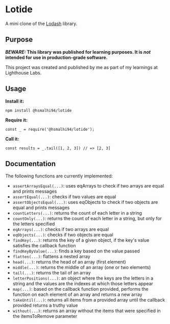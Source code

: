 # Lotide

A mini clone of the [Lodash](https://lodash.com) library.

## Purpose

**_BEWARE:_ This library was published for learning purposes. It is _not_ intended for use in production-grade software.**

This project was created and published by me as part of my learnings at Lighthouse Labs. 

## Usage

**Install it:**

`npm install @hsmalhi94/lotide`

**Require it:**

`const _ = require('@hsmalhi94/lotide');`

**Call it:**

`const results = _.tail([1, 2, 3]) // => [2, 3]`

## Documentation

The following functions are currently implemented:

* `assertArraysEqual(...)`: uses eqArrays to check if two arrays are equal and prints messages
* `assertEqual(...)`: checks if two values are equal
* `assertObjectsEqual(...)`: uses eqObjects to check if two objects are equal and prints messages
* `countLetters(...)`: returns the count of each letter in a string
* `countOnly(...)`: returns the count of each letter in a string, but only for the letters specified
* `eqArrays(...)`: checks if two arrays are equal
* `eqObjects(...)`: checks if two objects are equal
* `findKey(...)`: returns the key of a given object, if the key's value satisfies the callback function
* `findKeyByValue(...)`: finds a key based on the value passed
* `flatten(...)`: flattens a nested array
* `head(...)`: returns the head of an array (first element)
* `middle(...)`: returns the middle of an array (one or two elements)
* `tail(...)`: returns the tail of an array
* `letterPositions(...)`:  an object where the keys are the letters in a string and the values are the indexes at which those letters appear 
* `map(...)`: based on the callback function provided, performs the function on each element of an array and returns a new array
* `takeUntil(...)`: returns all items from a provided array until the callback provided returns a truthy value
* `without(...)`: returns an array without the items that were specified in the itemsToRemove parameter
